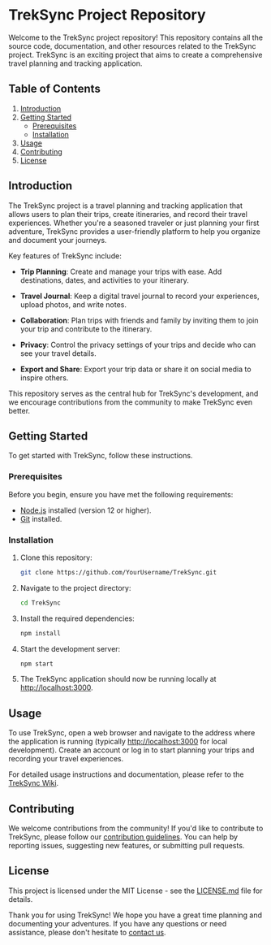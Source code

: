 # TrekSync Project Repository

Welcome to the TrekSync project repository! This repository contains all the source code, documentation, and other resources related to the TrekSync project. TrekSync is an exciting project that aims to create a comprehensive travel planning and tracking application.

## Table of Contents

1. [Introduction](#introduction)
2. [Getting Started](#getting-started)
   - [Prerequisites](#prerequisites)
   - [Installation](#installation)
3. [Usage](#usage)
4. [Contributing](#contributing)
5. [License](#license)

## Introduction

The TrekSync project is a travel planning and tracking application that allows users to plan their trips, create itineraries, and record their travel experiences. Whether you're a seasoned traveler or just planning your first adventure, TrekSync provides a user-friendly platform to help you organize and document your journeys.

Key features of TrekSync include:

- **Trip Planning**: Create and manage your trips with ease. Add destinations, dates, and activities to your itinerary.

- **Travel Journal**: Keep a digital travel journal to record your experiences, upload photos, and write notes.

- **Collaboration**: Plan trips with friends and family by inviting them to join your trip and contribute to the itinerary.

- **Privacy**: Control the privacy settings of your trips and decide who can see your travel details.

- **Export and Share**: Export your trip data or share it on social media to inspire others.

This repository serves as the central hub for TrekSync's development, and we encourage contributions from the community to make TrekSync even better.

## Getting Started

To get started with TrekSync, follow these instructions.

### Prerequisites

Before you begin, ensure you have met the following requirements:

- [Node.js](https://nodejs.org/) installed (version 12 or higher).
- [Git](https://git-scm.com/) installed.

### Installation

1. Clone this repository:

   ```bash
   git clone https://github.com/YourUsername/TrekSync.git
   ```

2. Navigate to the project directory:

   ```bash
   cd TrekSync
   ```

3. Install the required dependencies:

   ```bash
   npm install
   ```


4. Start the development server:

   ```bash
   npm start
   ```

5. The TrekSync application should now be running locally at [http://localhost:3000](http://localhost:3000).

## Usage

To use TrekSync, open a web browser and navigate to the address where the application is running (typically [http://localhost:3000](http://localhost:3000) for local development). Create an account or log in to start planning your trips and recording your travel experiences.

For detailed usage instructions and documentation, please refer to the [TrekSync Wiki](https://github.com/YourUsername/TrekSync/wiki).

## Contributing

We welcome contributions from the community! If you'd like to contribute to TrekSync, please follow our [contribution guidelines](CONTRIBUTING.md). You can help by reporting issues, suggesting new features, or submitting pull requests.

## License

This project is licensed under the MIT License - see the [LICENSE.md](LICENSE.md) file for details.

Thank you for using TrekSync! We hope you have a great time planning and documenting your adventures. If you have any questions or need assistance, please don't hesitate to [contact us](mailto:contact@treksync.com).
